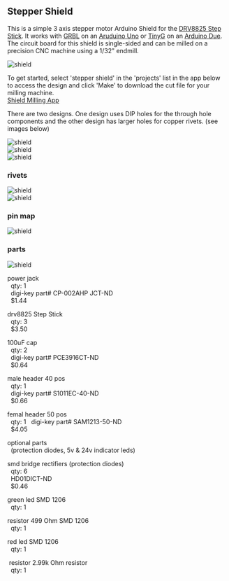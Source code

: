 ## Stepper Shield

This is a simple 3 axis stepper motor Arduino Shield for the [DRV8825 Step Stick](https://reprapworld.com/datasheets/datasheet%20drv8825.pdf). 
It works with [GRBL](https://github.com/grbl/grbl) on an [Aruduino Uno](https://store.arduino.cc/usa/arduino-uno-rev3) or [TinyG](https://github.com/synthetos/g2) on an [Arduino Due](https://store.arduino.cc/usa/arduino-due). 
The circuit board for this shield is single-sided and can be milled on a precision CNC machine using a 1/32" endmill.  

![shield](https://raw.github.com/jw4rd/stepper/master/img/stepper_shield2.jpg)  

To get started, select 'stepper shield' in the 'projects' list in the app below to access the design and click 'Make' to download the cut file for your milling machine.  
[Shield Milling App](http://jw4rd.github.io/shieldMill/)  

There are two designs. One design uses DIP holes for the through hole components and the other design has larger holes for copper rivets. (see images below)

![shield](https://raw.github.com/jw4rd/stepper/master/img/stepper_shield_screenshot.png)  
![shield](https://raw.github.com/jw4rd/stepper/master/img/stepper_shield0.jpg)  
![shield](https://raw.github.com/jw4rd/stepper/master/img/stepper_shield1.jpg)  

### rivets

![shield](https://raw.github.com/jw4rd/stepper/master/img/stepper_shield3.jpg)  
![shield](https://raw.github.com/jw4rd/stepper/master/img/stepper_shield4.jpg)  

### pin map

![shield](https://raw.github.com/jw4rd/stepper/master/img/stepper_shield_pinmap.png)  

### parts

![shield](https://raw.github.com/jw4rd/stepper/master/img/stepper_shield_8825.png)  

power jack  
&nbsp;&nbsp;qty: 1  
&nbsp;&nbsp;digi-key part# CP-002AHP JCT-ND  
&nbsp;&nbsp;$1.44  

drv8825 Step Stick  
&nbsp;&nbsp;qty: 3  
&nbsp;&nbsp;$3.50  

100uF cap  
&nbsp;&nbsp;qty: 2  
&nbsp;&nbsp;digi-key part# PCE3916CT-ND  
&nbsp;&nbsp;$0.64  

male header 40 pos  
&nbsp;&nbsp;qty: 1  
&nbsp;&nbsp;digi-key part# S1011EC-40-ND  
&nbsp;&nbsp;$0.66  

femal header 50 pos    
&nbsp;&nbsp;qty: 1
&nbsp;&nbsp;digi-key part# SAM1213-50-ND  
&nbsp;&nbsp;$4.05  

optional parts  
&nbsp;&nbsp;(protection diodes, 5v & 24v indicator leds)  

smd bridge rectifiers (protection diodes)  
&nbsp;&nbsp;qty: 6  
&nbsp;&nbsp;HD01DICT-ND  
&nbsp;&nbsp;$0.46  

green led SMD 1206  
&nbsp;&nbsp;qty: 1  

resistor 499 Ohm SMD 1206  
&nbsp;&nbsp;qty: 1  

red led SMD 1206  
&nbsp;&nbsp;qty: 1  

&nbsp;resistor 2.99k Ohm resistor  
&nbsp;&nbsp;qty: 1  





